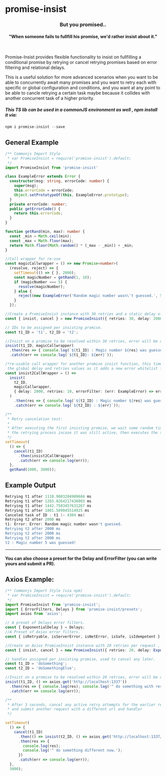 # promise-insist

  <h3 align="center">But you promised..</h3>
  <h4 align="center">"When someone fails to fullfill his promise, we'd rather insist about it."</h3>
 <br/>

Promise-Insist provides flexible functionality to insist on fullfilling a conditional promise by retrying or cancel retrying promises based on error filtering and relational delays.

This is a useful solution for more advanced scenarios when you want to be able to concurrently await many promises and you want to retry each with specific or global configuration and conditions, and you want at any point to be able to cancle retrying a certain task maybe because it collides with another concurrent task of a higher priority.

##### This TS lib can be used in a commonJS environment as well , npm install it via:
```powershell
npm i promise-insist --save
```
## General Example
```typescript
/** Commonjs Import Style
 * var PromiseInsist = require('promise-insist').default;
 */
import PromiseInsist from 'promise-insist'

class ExampleError extends Error {
  constructor(msg: string, errorCode: number) {
    super(msg);
    this.errorCode = errorCode;
    Object.setPrototypeOf(this, ExampleError.prototype);
  }
  private errorCode: number;
  public getErrorCode() {
    return this.errorCode;
  }
}

function getRand(min, max): number {
  const _min = Math.ceil(min);
  const _max = Math.floor(max);
  return Math.floor(Math.random() * (_max - _min)) + _min;
}

//Call wrapper for re-use
const magicCallwrapper = () => new Promise<number>(
  (resolve, reject) => {
    setTimeout(() => { }, 2000);
    const magicNumber = getRand(1, 10);
    if (magicNumber === 5) {
      resolve(magicNumber);
    } else {
      reject(new ExampleError('Random magic number wasn\'t guessed.', 550));
    }
  });

//Create a PromiseInsist instance with 30 retries and a static delay of 2000
const { insist, cancel } = new PromiseInsist({ retries: 30, delay: 2000 });

// IDs to be assigned per insisting promise.
const t1_ID = 't1', t2_ID = 't2';

//Insist on a promise to be resolved within 30 retries, error will be caught if it still fails after that..
insist(t1_ID, magicCallwrapper)
  .then(res => { console.log(`${t1_ID} : Magic number ${res} was guessed!`); })
  .catch(err => console.log(`${t1_ID}: ${err}`));

/*re-usable call wrapper for another promise insist function, this time it overrides
 the global delay and retries values as it adds a new error whitelist filter*/
const insist2CallWrapper = () =>
  insist(
    t2_ID,
    magicCallwrapper,
    { delay: 2000, retries: 10, errorFilter: (err: ExampleError) => err.getErrorCode() === 550 }
  )
    .then(res => { console.log(`${t2_ID} : Magic number ${res} was guessed!`); })
    .catch(err => console.log(`${t2_ID} : ${err}`));

/**
 * Retry cancelation test:
 *
 * After executing the first insisting promise, we wait some random time then cancel
 * the retrying process incase it was still active, then executes the second insisting promise.
 */
setTimeout(
  () => {
    cancel(t1_ID)
      .then(insist2CallWrapper)
      .catch(err => console.log(err));
  },
  getRand(1000, 3000));

```
## Example Output

```powershell
Retrying t1 after 1110.9003204909684 ms
Retrying t1 after 1203.0264217438003 ms
Retrying t1 after 1442.7503457631267 ms
Retrying t1 after 1801.589045514925 ms
Canceled task of ID : t1 (~ 4304 ms)
Retrying t2 after 2000 ms
t1: Error: Error: Random magic number wasn't guessed.
Retrying t2 after 2000 ms
Retrying t2 after 2000 ms
Retrying t2 after 2000 ms
t2 : Magic number 5 was guessed!
```
___
#### You can also choose a preset for the **Delay** and **ErrorFilter** (you can write yours and submit a PR).
## Axios Example:
```typescript
/** Commonjs Import Style (via npm)
 * var PromiseInsist = require('promise-insist').default;
 */
import PromiseInsist from 'promise-insist';
import { ErrorFilters, Delays } from 'promise-insist/presets';
import axios from 'axios';

// A preset of Delays error filters.
const { ExponentialDelay } = Delays;
//A Preset of Axios error filters.
const { isRetryable, isServerError, isNetError, isSafe, isIdempotent } = ErrorFilters.AxiosErrorFilters;

//Create an Axios PromiseInsist instance with 20 retries per request , exponential delay and only retry if error is a server error.
const { insist, cancel } = new PromiseInsist({ retries: 20, delay: ExponentialDelay(), errorFilter: isRetryable });

// handles assigned per insisting promise, used to cancel any later.
const t1_ID = 'doSomething';
const t2_ID = 'doSomethingElse';

//Insist on a promise to be resolved within 20 retries, error will be caught if it still fails after that..
insist(t1_ID, () => axios.get('http://localhost:1337'))
  .then(res => { console.log(res); console.log('^ do something with response.'); })
  .catch(err => console.log(err));

/**
 * After 3 seconds, cancel any active retry attempts for the earlier request
 * and submit another request with a different url and handler
 */

setTimeout(
  () => {
    cancel(t1_ID)
      .then(() => insist(t2_ID, () => axios.get('http://localhost:1337/important')))
      .then(res => {
        console.log(res);
        console.log('^ do something different now.');
      })
      .catch(err => console.log(err));
  },
  3000);



```


